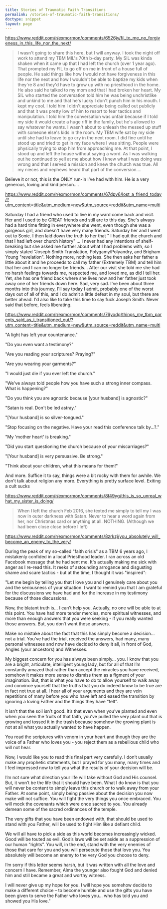 ```yaml
---
title: Stories of Traumatic Faith Transitions
permalink: /stories-of-traumatic-faith-transitions/
doctype: snippet
layout: page
---
```


https://www.reddit.com/r/exmormon/comments/6526jy/fil_to_me_no_forgiveness_in_this_life_nor_the_next/

> I wasn't going to share this here, but I will anyway. I took the night off work to attend my TBM MIL's 70th b-day party. My SIL was kinda shaken when it came up that I had left the church (over 1 year ago). That prompted my FIL to go off on me in front of a house full of people. He said things like how I would not have forgiveness in this life nor the next and how I wouldn't be able to baptize my kids when they're 8 and they'd have to grow up with no priesthood in the home. He also said he talked to my mom and that I had broken her heart. My SIL who started the conversation told him he was being unchristlike and unkind to me and that he's lucky I don't punch him in his mouth. I kept my cool. I told him I didn't appreciate being called out publicly and that it was pretty low of him to resort to fear tactics and manipulation. I told him the conversation was unfair because if I told my side it would create a huge riff in the family, but he's allowed to say whatever he wants. I wasn't about to unleash the messed up stuff with someone else's kids in the room. My TBM wife sat by my side until she had to leave to go cry in the next room. I did fine until he stood up and tried to get in my face where I was sitting. People were physically trying to stop him from approaching me. At that point, I stood up and left the house without saying a word. As I was walking out he continued to yell at me about how I knew what I was doing was wrong and that I served a mission and knew the church was true. All my nieces and nephews heard that part of the conversion....

Believe it or not, this is the ONLY run-in I've had with him. He is a very generous, loving and kind person....

https://www.reddit.com/r/exmormon/comments/67dpv6/lost_a_friend_today/?utm_content=title&utm_medium=new&utm_source=reddit&utm_name=multi

Saturday I had a friend who used to live in my ward come back and visit. Her and I used to be GREAT friends and still are to this day. She's always had a hard time fitting in everywhere she went, even though she was a gorgeous girl, and doesn't have very many friends. Saturday her and I went out to Sonic. I then laid down the truth to her that " I had quit the church and that I had left over church history" ... I never had any intentions of shelf-breaking but she asked me further about what I had problems with, so I simply stated "Joseph Smith Translation, Polygamy/Polyandry, and Brigham Young "revelation". Nothing more, nothing less. She then asks her father a little about it and he proceeds to call my father (Extremely TBM) and tell him that her and I can no longer be friends... After our visit she told me she had no harsh feelings towards me, respected me, and loved me, as did I tell her. Yet, she has one friend back where she lives now and her father just took away one of her friends down here. Sad, very sad. I've been about three months into this journey, I'll say today I admit, probably one of the worst days out of all of this, and I do admit a little defeat in my soul, but there are better ahead. I'd also like to take this time to say fuck Joseph Smith. Never said that before, feels liberating.

https://www.reddit.com/r/exmormon/comments/76yodg/things_my_tbm_parents_said_as_i_transitioned_out/?utm_content=title&utm_medium=new&utm_source=reddit&utm_name=multi

"A light has left your countenance."

"Do you even want a testimony?"

"Are you reading your scriptures? Praying?"

"Are you wearing your garments?"

"I would just die if you ever left the church."

"We've always told people how you have such a strong inner compass. What is happening?"

"Do you think you are agnostic because [your husband] is agnostic?"

"Satan is real. Don't be led astray."

"[Your husband] is so silver-tongued."

"Stop focusing on the negative. Have your read this conference talk by...?."

"My 'mother heart' is breaking."

"Did you start questioning the church because of your miscarriages?"

"[Your husband] is very persuasive. Be strong."

"Think about your children, what this means for them!"

And more. Suffice it to say, things were a bit rocky with them for awhile. We don't talk about religion any more. Everything is pretty surface level. Exiting a cult sucks


https://www.reddit.com/r/exmormon/comments/8f49yg/this_is_so_unreal_what_my_sister_is_doing/

> When I left the church Feb 2016, she texted me simply to tell my I was now
in outer darkness with Satan. Never to hear a word again from her, nor
Christmas card or anything at all. NOTHING. (Although we had been close
close before I left)

https://www.reddit.com/r/exmormon/comments/8zrkzj/you_absolutely_will_become_an_enemy_to_the_very/

During the peak of my so-called "faith crisis" as a TBM 6 years ago, I mistakenly confided in a local Priesthood leader. I ran across an old Facebook message that he had sent me. It's actually making me sick with anger as I re-read this. It reeks of astounding arrogance and disgusting shame and scare tactics - but at the time, I thought it was "inspired":

"Let me begin by telling you that I love you and I genuinely care about you and the seriousness of your situation. I want to remind you that I am grateful for the discussions we have had and for the increase in my testimony because of those discussions.

Now, the blatant truth is… I can’t help you. Actually, no one will be able to at this point. You have had more tender mercies, more spiritual witnesses, and more than enough answers that you were seeking - if you really wanted those answers. But, you don’t want those answers.

Make no mistake about the fact that this has simply become a decision… not a trial. You’ve had the trial, received the answers, had many, many personal witnesses and now have decided to deny it all, in front of God, Angles (your ancestors) and Witnesses.

My biggest concern for you has always been simply… you. I know that you are a bright, articulate, intelligent young lady, but for all of that I’m constantly amazed that rather than accept the miracles you have received, somehow it makes more sense to dismiss them as a figment of your imagination. But, that is what you have to do to allow yourself to walk away and convince yourself that the truths that you do indeed know to be true are in fact not true at all. I hear all of your arguments and they are vein repetitions of many before you who have left and eased the transition by ignoring a loving Father and the things they have “felt”.

It isn’t that the soil isn’t good. It’s that even when you’ve planted and even when you seen the fruits of that faith, you’ve pulled the very plant out that is growing and tossed it in the trash because somehow the growing plant is not at all what you actually wanted to have happen.

You read the scriptures with venom in your heart and though they are the voice of a Father who loves you - you reject them as a rebellious child who will not hear.

Now, I would like you to read this final part very carefully. I don’t usually make any prophetic statements, but I prayed for you many, many times and I feel impressed now to tell you what the results of your decision will be.

I’m not sure what direction your life will take without God and His counsel. But, it won’t be the life that it should have been. What I do know is that you will never be content to simply leave this church or to walk away from your Father. At some point, simply being passive about the decision you now make will not suffice. You will fight the very things you once embraced. You will mock the covenants which were once sacred to you. You already demean some of the sacred ordinances of the temple.

The very gifts that you have been endowed with, that should be used to stand with you Father, will be used to fight Him like a defiant child.

We will all have to pick a side as this world becomes increasingly wicked. Good will be touted as evil. God’s laws will be set aside as a suppression of our human “rights”. You will, in the end, stand with the very enemies of those that care for you and you will persecute those that love you. You absolutely will become an enemy to the very God you choose to deny.

I’m sorry if this letter seems harsh, but it was written with all the love and concern I have. Remember, Alma the younger also fought God and denied him and still became a great and worthy witness.

I will never give up my hope for you. I will hope you somehow decide to make a different choice – to become humble and use the gifts you have been given to serve the Father who loves you… who has told you and showed you His love."

